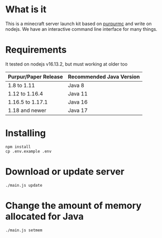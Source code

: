 # What is it
This is a minecraft server launch kit based on [purpurmc](https://purpurmc.org/) and write on nodejs.
We have an interactive command line interface for many things.

# Requirements
It tested on nodejs v16.13.2, but must working at older too

| Purpur/Paper Release | Recommended Java Version |
|----------------------|--------------------------|
| 1.8 to 1.11          | Java 8                   |
| 1.12 to 1.16.4       | Java 11                  |
| 1.16.5 to 1.17.1     | Java 16                  |
| 1.18 and newer       | Java 17                  |

# Installing
```
npm install
cp .env.example .env
```

# Download or update server
```
./main.js update
```

# Change the amount of memory allocated for Java
```
./main.js setmem
```
